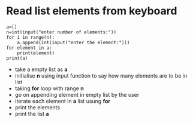 # Read list elements from keyboard
```
a=[]
n=int(input("enter number of elements:"))
for i in range(n):
    a.append(int(input("enter the element:")))
for element in a:
    print(element)
print(a)
```
- take a empty list as **a**
- initialise **n** using input function to say how many elements are to be in list
- taking **for** loop with range **n**
- go on appending element in empty list by the user
- iterate each element in **a** list usung **for**
- print the elements 
- print the list **a**

